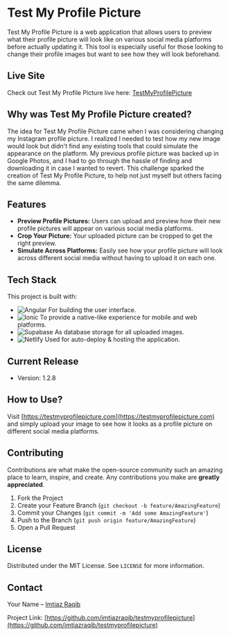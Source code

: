 # Test My Profile Picture

Test My Profile Picture is a web application that allows users to preview what their profile picture will look like on various social media platforms before actually updating it. This tool is especially useful for those looking to change their profile images but want to see how they will look beforehand.

## Live Site

Check out Test My Profile Picture live here: [TestMyProfilePicture](https://testmyprofilepicture.com)

## Why was Test My Profile Picture created?

The idea for Test My Profile Picture came when I was considering changing my Instagram profile picture. I realized I needed to test how my new image would look but didn't find any existing tools that could simulate the appearance on the platform. My previous profile picture was backed up in Google Photos, and I had to go through the hassle of finding and downloading it in case I wanted to revert. This challenge sparked the creation of Test My Profile Picture, to help not just myself but others facing the same dilemma.

## Features

- **Preview Profile Pictures:** Users can upload and preview how their new profile pictures will appear on various social media platforms.
- **Crop Your Picture:** Your uploaded picture can be cropped to get the right preview.
- **Simulate Across Platforms:** Easily see how your profile picture will look across different social media without having to upload it on each one.

## Tech Stack

This project is built with:
- ![Angular](https://img.shields.io/badge/Angular-DD0031?style=flat-square&logo=angular&logoColor=white) For building the user interface.
- ![Ionic](https://img.shields.io/badge/Ionic-3880FF?style=flat-square&logo=ionic&logoColor=white) To provide a native-like experience for mobile and web platforms.
- ![Supabase](https://img.shields.io/badge/Supabase-3ECF8E?style=flat-square&logo=supabase&logoColor=white) As database storage for all uploaded images.
- ![Netlify](https://img.shields.io/badge/Netlify-00C7B7?style=flat-square&logo=netlify&logoColor=white) Used for auto-deploy & hosting the application.

## Current Release

- Version: 1.2.8

## How to Use?

Visit [https://testmyprofilepicture.com](https://testmyprofilepicture.com) and simply upload your image to see how it looks as a profile picture on different social media platforms.

## Contributing

Contributions are what make the open-source community such an amazing place to learn, inspire, and create. Any contributions you make are **greatly appreciated**.

1. Fork the Project
2. Create your Feature Branch (`git checkout -b feature/AmazingFeature`)
3. Commit your Changes (`git commit -m 'Add some AmazingFeature'`)
4. Push to the Branch (`git push origin feature/AmazingFeature`)
5. Open a Pull Request

## License

Distributed under the MIT License. See `LICENSE` for more information.

## Contact

Your Name – [Imtiaz Raqib](mailto:imtiaz@raqib.tech)

Project Link: [https://github.com/imtiazraqib/testmyprofilepicture](https://github.com/imtiazraqib/testmyprofilepicture)
